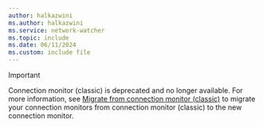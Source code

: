 ```yaml
---
author: halkazwini
ms.author: halkazwini
ms.service: network-watcher
ms.topic: include
ms.date: 06/11/2024
ms.custom: include file
---
```

> [!IMPORTANT]
> Connection monitor (classic) is deprecated and no longer available. For more information, see [Migrate from connection monitor (classic)](../articles/network-watcher/migrate-to-connection-monitor-from-connection-monitor-classic.md) to migrate your connection monitors from connection monitor (classic) to the new connection monitor.